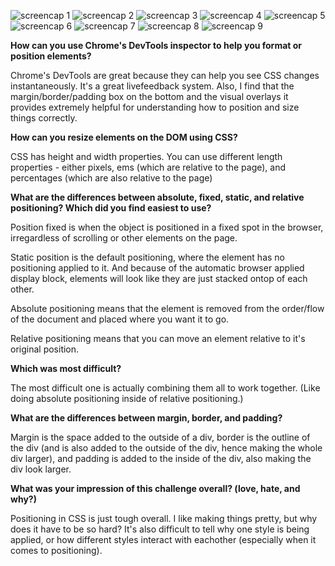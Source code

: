 ![screencap 1](../imgs/1.png)
![screencap 2](../imgs/2.png)
![screencap 3](../imgs/3.png)
![screencap 4](../imgs/4.png)
![screencap 5](../imgs/5.png)
![screencap 6](../imgs/6.png)
![screencap 7](../imgs/7.png)
![screencap 8](../imgs/8.png)
![screencap 9](../imgs/9.png)

**How can you use Chrome's DevTools inspector to help you format or position elements?**

Chrome's DevTools are great because they can help you see CSS changes instantaneously.  It's a great livefeedback system.  Also, I find that the margin/border/padding box on the bottom and the visual overlays it provides extremely helpful for understanding how to position and size things correctly.

**How can you resize elements on the DOM using CSS?**

CSS has height and width properties.  You can use different length properties - either pixels, ems (which are relative to the page), and percentages (which are also relative to the page)

**What are the differences between absolute, fixed, static, and relative positioning? Which did you find easiest to use?**

Position fixed is when the object is positioned in a fixed spot in the browser, irregardless of scrolling or other elements on the page.  

Static position is the default positioning, where the element has no positioning applied to it.  And because of the automatic browser applied display block, elements will look like they are just stacked ontop of each other.

Absolute positioning means that the element is removed from the order/flow of the document and placed where you want it to go.

Relative positioning means that you can move an element relative to it's original position.

**Which was most difficult?**

The most difficult one is actually combining them all to work together.  (Like doing absolute positioning inside of relative positioning.)


**What are the differences between margin, border, and padding?**

Margin is the space added to the outside of a div, border is the outline of the div (and is also added to the outside of the div, hence making the whole div larger), and padding is added to the inside of the div, also making the div look larger.

**What was your impression of this challenge overall? (love, hate, and why?)**

Positioning in CSS is just tough overall.  I like making things pretty, but why does it have to be so hard?  It's also difficult to tell why one style is being applied, or how different styles interact with eachother (especially when it comes to positioning). 